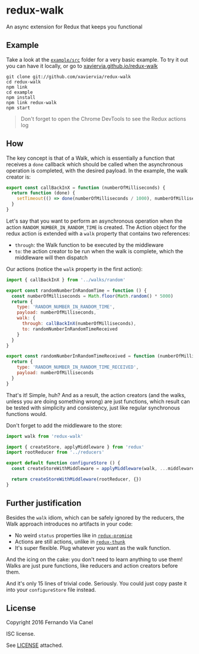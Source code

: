 # redux-walk

An async extension for Redux that keeps you functional

## Example

Take a look at the [`example/src`](https://github.com/xaviervia/redux-walk/tree/master/example/src) folder for a very basic example. To try it out you can have it locally, or go to [xaviervia.github.io/redux-walk](http://xaviervia.github.io/redux-walk/)

```
git clone git://github.com/xaviervia/redux-walk
cd redux-walk
npm link
cd example
npm install
npm link redux-walk
npm start
```

> Don't forget to open the Chrome DevTools to see the Redux actions log

## How

The key concept is that of a Walk, which is essentially a function that receives a `done` callback which should be called when the asynchronous operation is completed, with the desired payload. In the example, the walk creator is:

```js
export const callBackInX = function (numberOfMilliseconds) {
  return function (done) {
    setTimeout(() => done(numberOfMilliseconds / 1000), numberOfMilliseconds)
  }
}
```

Let's say that you want to perform an asynchronous operation when the action `RANDOM_NUMBER_IN_RANDOM_TIME` is created. The Action object for the redux action is extended with a `walk` property that contains two references:

- `through`: the Walk function to be executed by the middleware
- `to`: the action creator to be run when the walk is complete, which the middleware will then dispatch

Our actions (notice the `walk` property in the first action):

```js
import { callBackInX } from '../walks/random'

export const randomNumberInRandomTime = function () {
  const numberOfMilliseconds = Math.floor(Math.random() * 5000)
  return {
    type: 'RANDOM_NUMBER_IN_RANDOM_TIME',
    payload: numberOfMilliseconds,
    walk: {
      through: callBackInX(numberOfMilliseconds),
      to: randomNumberInRandomTimeReceived
    }
  }
}

export const randomNumberInRandomTimeReceived = function (numberOfMilliseconds) {
  return {
    type: 'RANDOM_NUMBER_IN_RANDOM_TIME_RECEIVED',
    payload: numberOfMilliseconds
  }
}
```

That's it! Simple, huh? And as a result, the action creators (and the walks, unless you are doing something wrong) are just functions, which result can be tested with simplicity and consistency, just like regular synchronous functions would.

Don't forget to add the middleware to the store:

```js
import walk from 'redux-walk'

import { createStore, applyMiddleware } from 'redux'
import rootReducer from '../reducers'

export default function configureStore () {
  const createStoreWithMiddleware = applyMiddleware(walk, ...middlewares)(createStore)

  return createStoreWithMiddleware(rootReducer, {})
}
```

## Further justification

Besides the `walk` idiom, which can be safely ignored by the reducers, the Walk approach introduces no artifacts in your code:

- No weird `status` properties like in [`redux-promise`](https://www.npmjs.com/package/redux-promise)
- Actions are still actions, unlike in [`redux-thunk`](https://www.npmjs.com/package/redux-thunk)
- It's super flexible. Plug whatever you want as the walk function.

And the icing on the cake: you don't need to learn anything to use them! Walks are just pure functions, like reducers and action creators before them.

And it's only 15 lines of trivial code. Seriously. You could just copy paste it into your `configureStore` file instead.

## License

Copyright 2016 Fernando Via Canel

ISC license.

See [LICENSE](LICENSE) attached.
